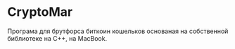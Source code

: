 # CryptoMar
Програма для брутфорса биткоин кошельков основаная на собственной библиотеке на C++, на MacBook.
